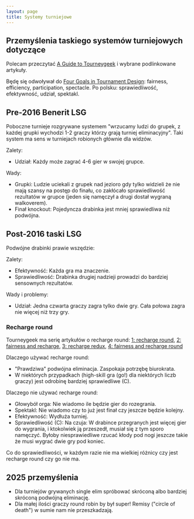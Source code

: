 ```yaml
---
layout: page
title: Systemy turniejowe
---
```


## Przemyślenia taskiego systemów turniejowych dotyczące

Polecam przeczytać [A Guide to Tourneygeek](https://tourneygeek.com/2017/02/15/a-guide-to-tourneygeek/) i wybrane podlinkowane artykuły.

Będę się odwoływał do [Four Goals in Tournament Design](https://tourneygeek.com/2017/01/20/the-four-goals-in-tournament-design/): fairness, efficiency, participation, spectacle. Po polsku: sprawiedliwość, efektywność, udział, spektakl.

## Pre-2016 Benerit LSG

Poboczne turnieje rozgrywane systemem "wrzucamy ludzi do grupek, z każdej grupki wychodzi 1-2 graczy którzy grają turniej eliminacyjny". Taki system ma sens w turniejach robionych głównie dla widzów.

Zalety:
- Udział: Każdy może zagrać 4-6 gier w swojej grupce.

Wady:
- Grupki: Ludzie uciekali z grupek nad jezioro gdy tylko widzieli że nie mają szansy na postęp do finału, co zakłócało sprawiedliwość rezultatów w grupce (jeden się namęczył a drugi dostał wygraną walkoverem).
- Finał knockout: Pojedyncza drabinka jest mniej sprawiedliwa niż podwójna.

## Post-2016 taski LSG

Podwójne drabinki prawie wszędzie:

Zalety:
- Efektywność: Każda gra ma znaczenie.
- Sprawiedliwość: Drabinka drugiej nadzieji prowadzi do bardziej sensownych rezultatów.

Wady i problemy:
- Udział: Jedna czwarta graczy zagra tylko dwie gry. Cała połowa zagra nie więcej niż trzy gry.

### Recharge round

Tourneygeek ma serię artykułów o recharge round:
[1: recharge round](https://tourneygeek.com/2017/05/21/the-recharge-round/),
[2: fairness and recharge](https://tourneygeek.com/2017/05/22/fairness-and-recharge-rounds/),
[3: recharge redux](https://tourneygeek.com/2018/10/23/recharge-redux/),
[4: fairness and recharge round](https://tourneygeek.com/2018/12/20/fairness-a-and-the-recharge-round/)

Dlaczego używać recharge round:
- "Prawdziwa" podwójna eliminacja. Zaspokaja potrzębę biurokrata.
- W niektórych przypadkach (high-skill gra (go!) dla niektórych liczb graczy) jest odrobinę bardziej sprawiedliwe (C).

Dlaczego nie używać recharge round:
- Głowybół orga: Nie wiadomo ile będzie gier do rozegrania.
- Spektakl: Nie wiadomo czy to już jest finał czy jeszcze będzie kolejny.
- Efektywność: Wydłuża turniej.
- Sprawiedliwość (C): Na czuja: W drabince przegranych jest więcej gier do wygrania, i ktokolwiek ją przeszedł, musiał się z tym sporo namęczyć. Byłoby niesprawiedliwe rzucać kłody pod nogi jeszcze takie że musi wygrać dwie gry pod koniec.

Co do sprawiedliwości, w każdym razie nie ma wielkiej różnicy czy jest recharge round czy go nie ma.

## 2025 przemyślenia

- Dla turniejów grywanych single elim spróbować skróconą albo bardziej skróconą podwójną eliminację.
- Dla małej ilości graczy round robin by był super! Remisy ("circle of death") w sumie nam nie przeszkadzają.
